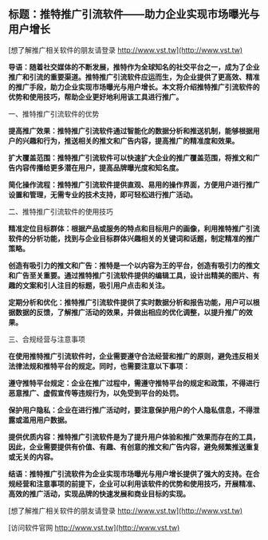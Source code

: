 ## **标题：推特推广引流软件——助力企业实现市场曝光与用户增长**

[想了解推广相关软件的朋友请登录 http://www.vst.tw](http://www.vst.tw)

**导语：随着社交媒体的不断发展，推特作为全球知名的社交平台之一，成为了企业推广和引流的重要渠道。推特推广引流软件应运而生，为企业提供了更高效、精准的推广手段，助力企业实现市场曝光与用户增长。本文将介绍推特推广引流软件的优势和使用技巧，帮助企业更好地利用该工具进行推广。**

一、推特推广引流软件的优势

**提高推广效果：推特推广引流软件通过智能化的数据分析和推送机制，能够根据用户的兴趣和行为，推送相关的推文和广告内容，提高推广的精准度和效果。**

**扩大覆盖范围：推特推广引流软件可以快速扩大企业的推广覆盖范围，将推文和广告内容传播给更多潜在用户，提高品牌曝光度和知名度。**

**简化操作流程：推特推广引流软件提供直观、易用的操作界面，方便用户进行推广设置和管理，无需专业的技术支持，即可轻松进行推广活动。**

二、推特推广引流软件的使用技巧

**精准定位目标群体：根据产品或服务的特点和目标用户的画像，利用推特推广引流软件的分析功能，找到与企业目标群体兴趣相关的关键词和话题，制定精准的推广策略。**

**创造有吸引力的推文和广告：推特是一个以内容为王的平台，创造有吸引力的推文和广告至关重要。通过推特推广引流软件提供的编辑工具，设计出精美的图片、有趣的文案和引人注目的标题，吸引用户点击和关注。**

**定期分析和优化：推特推广引流软件提供了实时数据分析和报告功能，用户可以根据数据的反馈，了解推广活动的效果，并做出相应的优化调整，以提升推广的效果。**

三、合规经营与注意事项

**在使用推特推广引流软件时，企业需要遵守合法经营和推广的原则，避免违反相关法律法规和推特平台的规定。同时，也需要注意以下事项：**

**遵守推特平台规定：企业在推广过程中，需遵守推特平台的规定和政策，不得进行恶意推广、虚假宣传等违规行为，以免受到平台的处罚。**

**保护用户隐私：企业在进行推广活动时，要注意保护用户的个人隐私信息，不得泄露或滥用用户数据。**

**提供优质内容：推特推广引流软件是为了提升用户体验和推广效果而存在的工具，因此，企业需要提供有价值、有趣、有创意的推文和广告内容，避免频繁推送重复或无关的内容。**

**结语：推特推广引流软件为企业实现市场曝光与用户增长提供了强大的支持。在合规经营和注意事项的前提下，企业可以利用该软件的优势和使用技巧，开展精准、高效的推广活动，实现品牌的快速发展和商业目标的实现。**

[想了解推广相关软件的朋友请登录 http://www.vst.tw](http://www.vst.tw)


[访问软件官网 http://www.vst.tw](http://www.vst.tw)
